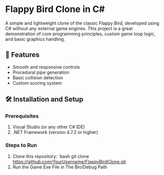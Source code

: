 # Flappy Bird Clone in C#

A simple and lightweight clone of the classic Flappy Bird, developed using C# without any external game engines. This project is a great demonstration of core programming principles, custom game loop logic, and basic graphics handling.

## 🚀 Features
- Smooth and responsive controls
- Procedural pipe generation
- Basic collision detection
- Custom scoring system

## 🛠️ Installation and Setup

### Prerequisites
1. Visual Studio (or any other C# IDE)
2. .NET Framework (version 4.7.2 or higher)

### Steps to Run
1. Clone this repository:
   `bash
   git clone https://github.com/YourUsername/FlappyBirdClone.git
2. Run the Game Exe File in The Bin/Debug Path  
